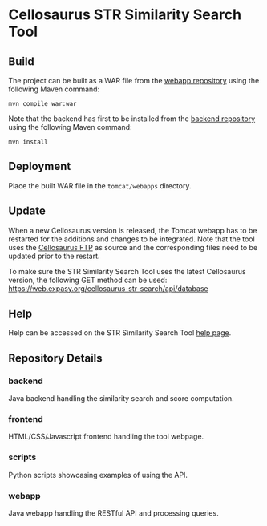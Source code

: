 Cellosaurus STR Similarity Search Tool
======

Build
------

The project can be built as a WAR file from the [webapp repository](https://github.com/calipho-sib/cellosaurus-STR-similarity-search-tool/tree/master/webapp) using the following Maven command:
```shell
mvn compile war:war
```
Note that the backend has first to be installed from the [backend repository](https://github.com/calipho-sib/cellosaurus-STR-similarity-search-tool/tree/master/backend) using the following Maven command:
```shell
mvn install
```
Deployment
------

Place the built WAR file in the `tomcat/webapps` directory.

Update
------

When a new Cellosaurus version is released, the Tomcat webapp has to be restarted for the additions and changes to be integrated. Note that the tool uses the [Cellosaurus FTP](ftp://ftp.expasy.org/databases/cellosaurus) as source and the corresponding files need to be updated prior to the restart.

To make sure the STR Similarity Search Tool uses the latest Cellosaurus version, the following GET method can be used:
https://web.expasy.org/cellosaurus-str-search/api/database

Help
------

Help can be accessed on the STR Similarity Search Tool [help page](https://web.expasy.org/cellosaurus-str-search/help.html).

Repository Details
------

### backend

Java backend handling the similarity search and score computation.

### frontend

HTML/CSS/Javascript frontend handling the tool webpage.

### scripts

Python scripts showcasing examples of using the API.

### webapp

Java webapp handling the RESTful API and processing queries.
